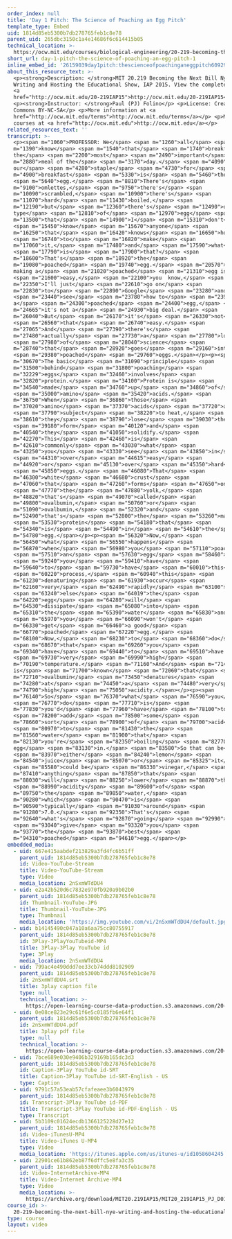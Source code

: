 ```yaml
---
order_index: null
title: 'Day 1 Pitch: The Science of Poaching an Egg Pitch'
template_type: Embed
uid: 1814d85eb5300b7db278765feb1c8e78
parent_uid: 265dbc3150c1a4e14686f6c614415b05
technical_location: >-
  https://ocw.mit.edu/courses/biological-engineering/20-219-becoming-the-next-bill-nye-writing-and-hosting-the-educational-show-january-iap-2015/student-projects/paul-pj-folinos-project/day-1-pitch-the-science-of-poaching-an-egg-pitch-1
short_url: day-1-pitch-the-science-of-poaching-an-egg-pitch-1
inline_embed_id: '26159039day1pitch:thescienceofpoachinganeggpitch60929127'
about_this_resource_text: >-
  <p><strong>Description: </strong>MIT 20.219 Becoming the Next Bill Nye:
  Writing and Hosting the Educational Show, IAP 2015. View the complete course:
  <a
  href="http://ocw.mit.edu/20-219IAP15">http://ocw.mit.edu/20-219IAP15</a>.</p>
  <p><strong>Instructor: </strong>Paul (PJ) Folino</p> <p>License: Creative
  Commons BY-NC-SA</p> <p>More information at <a
  href="http://ocw.mit.edu/terms">http://ocw.mit.edu/terms</a></p> <p>More
  courses at <a href="http://ocw.mit.edu">http://ocw.mit.edu</a></p>
related_resources_text: ''
transcript: >-
  <p><span m="1060">PROFESSOR: We</span> <span m="1260">all</span> <span
  m="1390">know</span> <span m="1540">that</span> <span m="1740">breakfast is
  the</span> <span m="2200">most</span> <span m="2490">important</span> <span
  m="2880">meal of the</span> <span m="3170">day.</span> <span m="4090">And
  our</span> <span m="4280">staple</span> <span m="4730">for</span> <span
  m="4900">breakfast</span> <span m="5330">is</span> <span m="5460">the</span>
  <span m="5640">egg.</span> <span m="8810">There's</span> <span
  m="9100">omlettes,</span> <span m="9750">there's</span> <span
  m="10090">scrambled,</span> <span m="10900">there's</span> <span
  m="11070">hard</span> <span m="11430">boiled,</span> <span
  m="12190">but</span> <span m="12360">there's</span> <span m="12490">one
  type</span> <span m="12810">of</span> <span m="12970">egg</span> <span
  m="13500">that</span> <span m="14900">I</span> <span m="15310">don't</span>
  <span m="15450">know</span> <span m="15670">anyone</span> <span
  m="16250">that</span> <span m="16420">knows</span> <span m="16650">how</span>
  <span m="16740">to</span> <span m="16820">make</span> <span
  m="17060">it,</span> <span m="17480">and</span> <span m="17590">what</span>
  <span m="17790">is</span> <span m="17900">that?</span> <span
  m="18600">That's</span> <span m="18920">the</span> <span
  m="19080">poached</span> <span m="19740">egg.</span> <span m="20570">Oh,
  making a</span> <span m="21020">poached</span> <span m="21310">egg is</span>
  <span m="21600">easy,</span> <span m="22100">you  know,</span> <span
  m="22350">I'll just</span> <span m="22610">go on</span> <span
  m="22830">to</span> <span m="22890">Google</span> <span m="23280">and</span>
  <span m="23440">see</span> <span m="23780">how to</span> <span m="23900">make
  a</span> <span m="24300">poached</span> <span m="24400">egg,</span> <span
  m="24665">it's not a</span> <span m="24930">big deal.</span> <span
  m="26040">But</span> <span m="26170">it's</span> <span m="26330">not</span>
  <span m="26560">that</span> <span m="26740">easy.</span> <span
  m="27065">And</span> <span m="27390">there's</span> <span
  m="27480">actually</span> <span m="27730">a</span> <span m="27780">lot</span>
  <span m="27980">of</span> <span m="28040">science</span> <span
  m="28740">that</span> <span m="28920">goes</span> <span m="29160">into</span>
  <span m="29380">poached</span> <span m="29760">eggs.</span></p><p><span
  m="30670">The basic</span> <span m="31090">principle</span> <span
  m="31500">behind</span> <span m="31800">poaching</span> <span
  m="32229">eggs</span> <span m="32460">involves</span> <span
  m="32820">protein.</span> <span m="34100">Protein is</span> <span
  m="34540">made</span> <span m="34760">up</span> <span m="34860">of</span>
  <span m="35000">amino</span> <span m="35420">acids.</span> <span
  m="36750">When</span> <span m="36860">those</span> <span
  m="37020">amino</span> <span m="37370">acids</span> <span m="37720">are</span>
  <span m="37790">subject</span> <span m="38220">to heat,</span> <span
  m="38610">they</span> <span m="38790">lose</span> <span m="39030">their</span>
  <span m="39180">form</span> <span m="40120">and</span> <span
  m="40540">they</span> <span m="41050">solidify.</span> <span
  m="42270">This</span> <span m="42460">is</span> <span
  m="42610">commonly</span> <span m="43030">what</span> <span
  m="43250">you</span> <span m="43330">see</span> <span m="43850">in</span>
  <span m="44310">over</span> <span m="44615">easy</span> <span
  m="44920">or</span> <span m="45130">over</span> <span m="45350">hard</span>
  <span m="45850">eggs.</span> <span m="46080">That</span> <span
  m="46300">white</span> <span m="46680">crust</span> <span
  m="47060">that</span> <span m="47260">forms</span> <span m="47650">on</span>
  <span m="47770">the</span> <span m="47880">yolk,</span> <span
  m="48820">that's</span> <span m="49070">called</span> <span
  m="49800">ovalbumin,</span> <span m="50760">or</span> <span
  m="51090">ovalbumin,</span> <span m="52320">and</span> <span
  m="52490">that's</span> <span m="52800">the</span> <span m="53260">main</span>
  <span m="53530">protein</span> <span m="54180">that</span> <span
  m="54340">is</span> <span m="54490">in</span> <span m="54610">the</span> <span
  m="54780">egg.</span></p><p><span m="56320">Now,</span> <span
  m="56450">what</span> <span m="56550">happens</span> <span
  m="56870">when</span> <span m="56980">you</span> <span m="57110">poach</span>
  <span m="57510">an</span> <span m="57630">egg</span> <span m="58460">is</span>
  <span m="59240">you</span> <span m="59410">have</span> <span
  m="59640">to</span> <span m="59730">have</span> <span m="60010">this</span>
  <span m="60220">process,</span> <span m="60940">this</span> <span
  m="61230">denaturing</span> <span m="61930">occur</span> <span
  m="62160">very</span> <span m="62490">rapidly</span> <span m="63100">or</span>
  <span m="63240">else</span> <span m="64019">the</span> <span
  m="64220">egg</span> <span m="64280">will</span> <span
  m="64530">dissipate</span> <span m="65080">into</span> <span
  m="65310">the</span> <span m="65390">water</span> <span m="65830">and</span>
  <span m="65970">you</span> <span m="66090">won't</span> <span
  m="66330">get</span> <span m="66460">a good</span> <span
  m="66770">poached</span> <span m="67220">egg.</span> <span
  m="68100">Now,</span> <span m="68230">to</span> <span m="68360">do</span>
  <span m="68670">that</span> <span m="69260">you</span> <span
  m="69340">have</span> <span m="69440">to</span> <span m="69510">have a</span>
  <span m="69730">very</span> <span m="69990">high</span> <span
  m="70190">temperature.</span> <span m="71160">And</span> <span m="71450">it
  is</span> <span m="71700">known</span> <span m="72060">that</span> <span
  m="72710">ovalbumin</span> <span m="73450">denatures</span> <span
  m="74280">at</span> <span m="74450">a</span> <span m="74480">very</span> <span
  m="74790">high</span> <span m="75050">acidity.</span></p><p><span
  m="76140">So</span> <span m="76370">what</span> <span m="76590">you</span>
  <span m="76770">do</span> <span m="77710">is</span> <span
  m="77830">you'd</span> <span m="77960">have</span> <span m="78100">to</span>
  <span m="78200">add</span> <span m="78500">some</span> <span
  m="78660">sort</span> <span m="78900">of</span> <span m="79700">acid</span>
  <span m="80970">to</span> <span m="81430">the</span> <span
  m="81560">water</span> <span m="81900">that</span> <span
  m="82130">you're</span> <span m="82350">boiling</span> <span m="82770">the
  egg</span> <span m="83130">in.</span> <span m="83580">So that can be</span>
  <span m="83970">either</span> <span m="84240">lemon</span> <span
  m="84540">juice</span> <span m="85070">or</span> <span m="85325">it</span>
  <span m="85580">could be</span> <span m="86330">vinegar,</span> <span
  m="87410">anything</span> <span m="87850">that</span> <span
  m="88030">will</span> <span m="88250">lower</span> <span m="88870">the</span>
  <span m="88990">acidity</span> <span m="89600">of</span> <span
  m="89750">the</span> <span m="89850">water,</span> <span
  m="90280">which</span> <span m="90470">is</span> <span
  m="90590">typically</span> <span m="91030">around</span> <span
  m="91280">7.0.</span> <span m="92350">That's</span> <span
  m="92640">what's</span> <span m="92870">going</span> <span m="92990">to</span>
  <span m="93040">give</span> <span m="93320">you</span> <span
  m="93770">the</span> <span m="93870">best</span> <span
  m="94310">poached</span> <span m="94610">egg.</span></p>
embedded_media:
  - uid: 667e415aabdef213829a3fd4fc6b51ff
    parent_uid: 1814d85eb5300b7db278765feb1c8e78
    id: Video-YouTube-Stream
    title: Video-YouTube-Stream
    type: Video
    media_location: 2nSxmWTdDU4
  - uid: e2a42b520d6c7832e970fb920a9b02b0
    parent_uid: 1814d85eb5300b7db278765feb1c8e78
    id: Thumbnail-YouTube-JPG
    title: Thumbnail-YouTube-JPG
    type: Thumbnail
    media_location: 'https://img.youtube.com/vi/2nSxmWTdDU4/default.jpg'
  - uid: b14145490c047a10a6aa75cc80755917
    parent_uid: 1814d85eb5300b7db278765feb1c8e78
    id: 3Play-3PlayYouTubeid-MP4
    title: 3Play-3Play YouTube id
    type: 3Play
    media_location: 2nSxmWTdDU4
  - uid: 799ac4e490ddd7ee33cb74ddd8102909
    parent_uid: 1814d85eb5300b7db278765feb1c8e78
    id: 2nSxmWTdDU4.srt
    title: 3play caption file
    type: null
    technical_location: >-
      https://open-learning-course-data-production.s3.amazonaws.com/20-219-becoming-the-next-bill-nye-writing-and-hosting-the-educational-show-january-iap-2015/799ac4e490ddd7ee33cb74ddd8102909_2nSxmWTdDU4.srt
  - uid: 0e08ce823e29c61f6e5c0185fb6e64f1
    parent_uid: 1814d85eb5300b7db278765feb1c8e78
    id: 2nSxmWTdDU4.pdf
    title: 3play pdf file
    type: null
    technical_location: >-
      https://open-learning-course-data-production.s3.amazonaws.com/20-219-becoming-the-next-bill-nye-writing-and-hosting-the-educational-show-january-iap-2015/0e08ce823e29c61f6e5c0185fb6e64f1_2nSxmWTdDU4.pdf
  - uid: 7bce689e030e9406b329169b165dc3d3
    parent_uid: 1814d85eb5300b7db278765feb1c8e78
    id: Caption-3Play YouTube id-SRT
    title: Caption-3Play YouTube id-SRT-English - US
    type: Caption
  - uid: 9791c57a53eab57cfafeaee3b6043979
    parent_uid: 1814d85eb5300b7db278765feb1c8e78
    id: Transcript-3Play YouTube id-PDF
    title: Transcript-3Play YouTube id-PDF-English - US
    type: Transcript
  - uid: 5b3109c01624ecdb1366125228d27e12
    parent_uid: 1814d85eb5300b7db278765feb1c8e78
    id: Video-iTunesU-MP4
    title: Video-iTunes U-MP4
    type: Video
    media_location: 'https://itunes.apple.com/us/itunes-u/id1058604245'
  - uid: 22901ce61b862eb87f6dffc5e8fa3c35
    parent_uid: 1814d85eb5300b7db278765feb1c8e78
    id: Video-InternetArchive-MP4
    title: Video-Internet Archive-MP4
    type: Video
    media_location: >-
      https://archive.org/download/MIT20.219IAP15/MIT20_219IAP15_PJ_D01_Pitch_360p.mp4
course_id: >-
  20-219-becoming-the-next-bill-nye-writing-and-hosting-the-educational-show-january-iap-2015
type: course
layout: video
---
```

